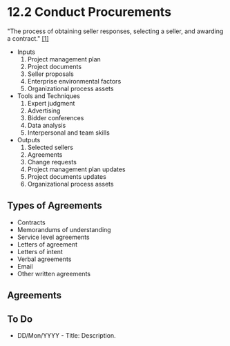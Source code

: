 # 12.2 Conduct Procurements

"The process of obtaining seller responses, selecting a seller, and awarding a
contract." [[1]](../home.md#references)

- Inputs
  1. Project management plan
  2. Project documents
  3. Seller proposals
  4. Enterprise environmental factors
  5. Organizational process assets
- Tools and Techniques
  1. Expert judgment
  2. Advertising
  3. Bidder conferences
  4. Data analysis
  5. Interpersonal and team skills
- Outputs
  1. Selected sellers
  2. Agreements
  3. Change requests
  4. Project management plan updates
  5. Project documents updates
  6. Organizational process assets

## Types of Agreements

- Contracts
- Memorandums of understanding
- Service level agreements
- Letters of agreement
- Letters of intent
- Verbal agreements
- Email
- Other written agreements

## Agreements

## To Do

- DD/Mon/YYYY - Title: Description.
